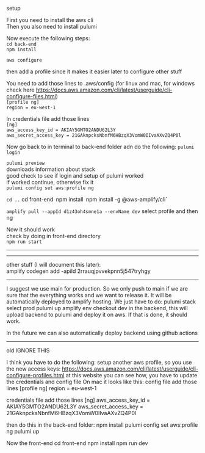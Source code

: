setup

First you need to install the aws cli  
Then you also need to install pulumi

Now execute the following steps:  
`cd back-end`  
`npm install`



`aws configure`

then add a profile since it makes it easier later to configure other stuff

You need to add those lines to .aws/config (for linux and mac, for windows check here https://docs.aws.amazon.com/cli/latest/userguide/cli-configure-files.html)   
`[profile ng]`  
`region = eu-west-1`

In credentials file add those lines  
`[ng]`  
`aws_access_key_id = AKIAY5GMTO2ANDU62L3Y`  
`aws_secret_access_key = 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`  


Now go back to in terminal to back-end folder adn do the following:
`pulumi login`  

`pulumi preview`  
downloads information about stack  
good check to see if login and setup of pulumi worked  
if worked continue, otherwise fix it  
`pulumi config set aws:profile ng`

`cd ..`
cd front-end`
`npm install`
`npm install -g @aws-amplify/cli`

`amplify pull --appId d1z43oh4smne1a --envName dev`
select profile and then ng 



Now it should work  
check by doing in front-end directory  
`npm run start`




----------------------------
----------------------------
other stuff (I will document this later):  
amplify codegen add -apiId 2rrauqjpvvekpnn5j547tryhgy

----------------------------
I suggest we use main for production.
So we only push to main if we are sure that the everything works and we want to release it.
It will be automatically deployed to amplify hosting.
We just have to do:
pulumi stack select prod
pulumi up
amplify env checkout dev
in the backend, this will upload backend to pulumi and deploy it on aws.
If that is done, it should work.

In the future we can also automatically deploy backend using github actions





----------------------------
old IGNORE THIS


I think you have to do the following:
setup another aws profile, so you use the new access keys:
https://docs.aws.amazon.com/cli/latest/userguide/cli-configure-profiles.html
at this website you can see how, you have to update the credentials and config file
On mac it looks like this:
config file add those lines
[profile ng]
region = eu-west-1

credentials file add those lines
[ng]
aws_access_key_id = AKIAY5GMTO2ANDU62L3Y
aws_secret_access_key = 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


then do this in the back-end folder:
npm install
pulumi config set aws:profile ng
pulumi up



Now the front-end
cd front-end
npm install
npm run dev
